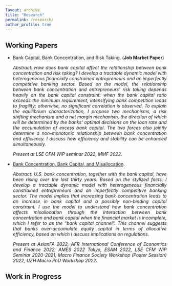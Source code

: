 ```yaml
---
layout: archive
title: "Research"
permalink: /research/
author_profile: true
---
```

<style>
body {
text-align: justify}
</style>

<!--
{% if author.googlescholar %}
  You can also find my articles on <u><a href="{{author.googlescholar}}">my Google Scholar profile</a>.</u>
{% endif %}

{% include base_path %}

{% for post in site.research reversed %}
  {% include archive-single.html %}
{% endfor %}
-->

<!--## Publications

* [Credit Rating Prediction Through Supply Chains: A Machine Learning Approach](https://doi.org/10.1111/poms.13634) (with Jing Wu and Sean X. Zhou)\
 
   
***Production and Operations Management***, forthcoming-->

## Working Papers
* Bank Capital, Bank Concentration, and Risk Taking. (**Job Market Paper**) 
 
  *Abstract: How does bank capital affect the relationship between bank concentration and risk taking? I develop a tractable dynamic model with heterogeneous financially constrained entrepreneurs and an imperfectly competitive banking sector. Based on the model, the relationship between bank concentration and entrepreneurs' risk taking depends heavily on the bank capital constraint: when the bank capital ratio exceeds the minimum requirement, intensifying bank competition leads to fragility; otherwise, no significant correlation is observed. To explain the equilibrium characterization, I propose two mechanisms, a risk shifting mechanism and a net margin mechanism, the direction of which will be determined by the banks' optimal decisions on the loan rate and the accumulation of excess bank capital. The two forces also jointly determine a non-monotonic relationship between bank concentration and efficiency. I discuss how efficiency and stability can be enhanced simultaneously.*
 
  *Present at LSE CFM WiP seminar 2022, MMF 2022.*

* [Bank Concentration, Bank Capital, and Misallocation](https://papers.ssrn.com/sol3/papers.cfm?abstract_id=4046630). 
  
  *Abstract: U.S. bank concentration, together with the bank capital, have been rising over the last thirty years. Based on the stylized facts, I develop a tractable dynamic model with heterogeneous financially constrained entrepreneurs and an imperfectly competitive banking sector. The model implies that increasing bank concentration leads to an increase in bank capital and a possibly non-binding capital constraint. I use the model to understand how bank concentration affects misallocation through the interaction between bank concentration and bank capital when the financial market is incomplete, which I refer to as the "bank capital channel". This channel suggests that banks over-accumulate equity capital in terms of allocative efficiency, based on which I discuss implications on regulations.*
  
    *Present at AsianFA 2022, AFR International Conference of Economics and Finance 2022, AMES 2022 Tokyo, ESAM 2022, LSE CFM WiP Seminar 2020-2021, Macro Finance Society Workshop (Poster Session) 2022,  UZH Macro PhD Workshop 2022.*



## Work in Progress


